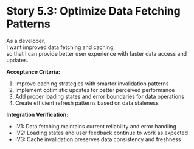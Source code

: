 # Story 5.3: Optimize Data Fetching Patterns
As a developer,  
I want improved data fetching and caching,  
so that I can provide better user experience with faster data access and updates.

**Acceptance Criteria:**
1. Improve caching strategies with smarter invalidation patterns
2. Implement optimistic updates for better perceived performance
3. Add proper loading states and error boundaries for data operations
4. Create efficient refresh patterns based on data staleness

**Integration Verification:**
- IV1: Data fetching maintains current reliability and error handling
- IV2: Loading states and user feedback continue to work as expected
- IV3: Cache invalidation preserves data consistency and freshness
